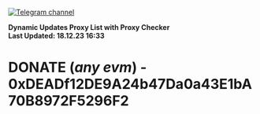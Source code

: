 [![Telegram channel](https://img.shields.io/endpoint?url=https://runkit.io/damiankrawczyk/telegram-badge/branches/master?url=https://t.me/n4z4v0d)](https://t.me/n4z4v0d) 

**Dynamic Updates Proxy List with Proxy Checker**  
**Last Updated: 18.12.23 16:33**

# DONATE (_any evm_) - 0xDEADf12DE9A24b47Da0a43E1bA70B8972F5296F2
